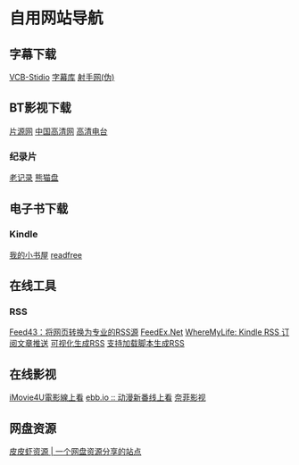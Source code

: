 # 自用网站导航
## 字幕下载
[VCB-Stidio](http://bbs.vcb-s.com/forum-37-1.html) [字幕库](http://www.zimuku.la/)  [射手网(伪)](https://secure.assrt.net/)
## BT影视下载
[片源网](http://pianyuan.la/) [中国高清网](http://gaoqing.la/) [高清电台](https://gaoqing.fm/)
### 纪录片
[老记录](https://www.laojilu.com/) [熊猫盘](http://xiongmaopan.com/)
## 电子书下载
### Kindle
[我的小书屋](http://mebook.cc/) [readfree](https://readfree.me/)
## 在线工具
### RSS
[Feed43：将网页转换为专业的RSS源](https://feed43.com/) [FeedEx.Net](https://feedex.net/) [WhereMyLife: Kindle RSS 订阅文章推送](https://wheremylife.cn/) [可视化生成RSS](https://fetchrss.com/) [支持加载脚本生成RSS](https://politepol.com/en/) []()
## 在线影视
[iMovie4U電影線上看](https://www.imovie4u.com/) [ebb.io :: 动漫新番线上看](https://ebb.io/) [奈菲影视](https://nfmovies.com/) []() []()
## 网盘资源
[皮皮虾资源 | 一个网盘资源分享的站点](https://bdy.ppxzy.com/ "hu")  
 
